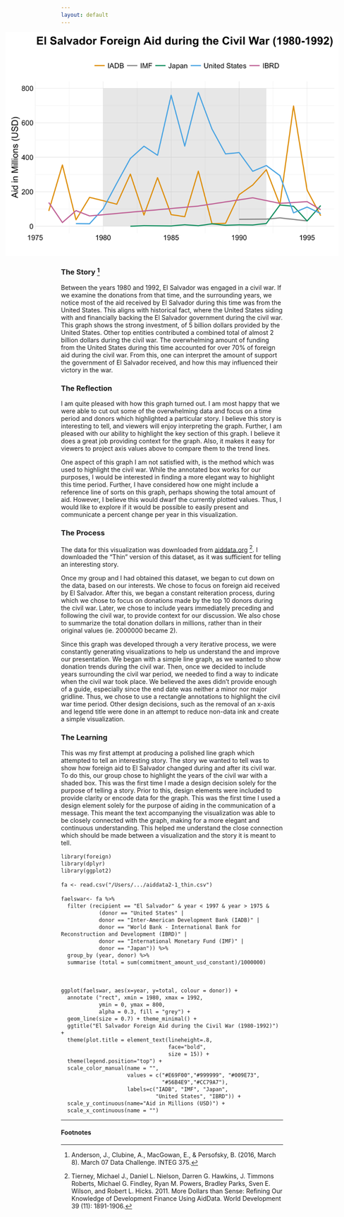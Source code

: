 ```yaml
---
layout: default
---
```


<img src="/images/FA_El_Salvador.png" alt="image" style = "max-width: 150%; margin-left: -25%" align = "center">

### The Story [^1]
Between the years 1980 and 1992, El Salvador was engaged in a civil war. If we examine the donations from that time, and the surrounding years, we notice most of the aid received by El Salvador during this time was from the United States. This aligns with historical fact, where the United States siding with and financially backing the El Salvador government during the civil war. This graph shows the strong investment, of 5 billion dollars provided by the United States. Other top entities contributed a combined total of almost 2 billion dollars during the civil war. The overwhelming amount of funding from the United States during this time accounted for over 70% of foreign aid during the civil war. From this, one can interpret the amount of support the government of El Salvador received, and how this may influenced their victory in the war. 


### The Reflection
I am quite pleased with how this graph turned out. I am most happy that we were able to cut out some of the overwhelming data and focus on a time period and donors which highlighted a particular story. I believe this story is interesting to tell, and viewers will enjoy interpreting the graph. Further, I am pleased with our ability to highlight the key section of this graph. I believe it does a great job providing context for the graph. Also, it makes it easy for viewers to project axis values above to compare them to the trend lines.

One aspect of this graph I am not satisfied with, is the method which was used to highlight the civil war. While the annotated box works for our purposes, I would be interested in finding a more elegant way to highlight this time period. Further, I have considered how one might include a reference line of sorts on this graph, perhaps showing the total amount of aid. However, I believe this would dwarf the currently plotted values. Thus, I would like to explore if it would be possible to easily present and communicate a percent change per year in this visualization. 


### The Process
The data for this visualization was downloaded from [aiddata.org](http://aiddata.org/country-level-research-datasets) [^2]. I downloaded the “Thin” version of this dataset, as it was sufficient for telling an interesting story. 

Once my group and I had obtained this dataset, we began to cut down on the data, based on our interests. We chose to focus on foreign aid received by El Salvador. After this, we began a constant reiteration process, during which we chose to focus on donations made by the top 10 donors during the civil war. Later, we chose to include years immediately preceding and following the civil war, to provide context for our discussion. We also chose to summarize the total donation dollars in millions, rather than in their original values (ie. 2000000 became 2).  

Since this graph was developed through a very iterative process, we were constantly generating visualizations to help us understand the and improve our presentation. We began with a simple line graph, as we wanted to show donation trends during the civil war. Then, once we decided to include years surrounding the civil war period, we needed to find a way to indicate when the civil war took place. We believed the axes didn’t provide enough of a guide, especially since the end date was neither a minor nor major gridline. Thus, we chose to use a rectangle annotations to highlight the civil war time period. Other design decisions, such as the removal of an x-axis and legend title were done in an attempt to reduce non-data ink and create a simple visualization. 


### The Learning
This was my first attempt at producing a polished line graph which attempted to tell an interesting story. The story we wanted to tell was to show how foreign aid to El Salvador changed during and after its civil war. To do this, our group chose to highlight the years of the civil war with a shaded box. This was the first time I made a design decision solely for the purpose of telling a story. Prior to this, design elements were included to provide clarity or encode data for the graph. This was the first time I used a design element solely for the purpose of aiding in the communication of a message. This meant the text accompanying the visualization was able to be closely connected with the graph, making for a more elegant and continuous understanding. This helped me understand the close connection which should be made between a visualization and the story it is meant to tell. 


```
library(foreign)
library(dplyr)
library(ggplot2)

fa <- read.csv("/Users/.../aiddata2-1_thin.csv")

faelswar<- fa %>%
  filter (recipient == "El Salvador" & year < 1997 & year > 1975 & 
            (donor == "United States" |
            donor == "Inter-American Development Bank (IADB)" |
            donor == "World Bank - International Bank for Reconstruction and Development (IBRD)" |
            donor == "International Monetary Fund (IMF)" | 
            donor == "Japan")) %>%
  group_by (year, donor) %>%
  summarise (total = sum(commitment_amount_usd_constant)/1000000)



ggplot(faelswar, aes(x=year, y=total, colour = donor)) + 
  annotate ("rect", xmin = 1980, xmax = 1992, 
            ymin = 0, ymax = 800, 
            alpha = 0.3, fill = "grey") +
  geom_line(size = 0.7) + theme_minimal() + 
  ggtitle("El Salvador Foreign Aid during the Civil War (1980-1992)") +
  theme(plot.title = element_text(lineheight=.8, 
                                  face="bold", 
                                  size = 15)) +
  theme(legend.position="top") +
  scale_color_manual(name = "",
                     values = c("#E69F00","#999999", "#009E73", 
                                "#56B4E9","#CC79A7"),
                     labels=c("IADB", "IMF", "Japan", 
                              "United States", "IBRD")) + 
  scale_y_continuous(name="Aid in Millions (USD)") +
  scale_x_continuous(name = "")
```

<hr>

#### Footnotes

[^1]: Anderson, J., Clubine, A., MacGowan, E., & Persofsky, B. (2016, March 8). March 07 Data Challenge. INTEG 375. 
[^2]: Tierney, Michael J., Daniel L. Nielson, Darren G. Hawkins, J. Timmons Roberts, Michael G. Findley, Ryan M. Powers, Bradley Parks, Sven E. Wilson, and Robert L. Hicks. 2011. More Dollars than Sense: Refining Our Knowledge of Development Finance Using AidData. World Development 39 (11): 1891-1906.